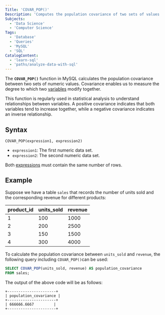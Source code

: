 ```yaml
---
Title: 'COVAR_POP()'
Description: 'Computes the population covariance of two sets of values in a dataset.'
Subjects:
  - 'Data Science'
  - 'Computer Science'
Tags:
  - 'Database'
  - 'Queries'
  - 'MySQL'
  - 'SQL'
CatalogContent:
  - 'learn-sql'
  - 'paths/analyze-data-with-sql'
---
```


The **`COVAR_POP()`** function in MySQL calculates the population covariance between two sets of numeric values. Covariance enables us to measure the degree to which two [variables](https://www.codecademy.com/resources/docs/mysql/user-defined-variables) modify together.

This function is regularly used in statistical analysis to understand relationships between variables. A positive covariance indicates that both variables tend to increase together, while a negative covariance indicates an inverse relationship.

## Syntax

```pseudo
COVAR_POP(expression1, expression2)
```

- `expression1`: The first numeric data set.
- `expression2`: The second numeric data set.

Both [expressions](https://www.codecademy.com/resources/docs/mysql/expressions) must contain the same number of rows.

## Example

Suppose we have a table `sales` that records the number of units sold and the corresponding revenue for different products:

| product_id | units_sold | revenue |
| ---------- | ---------- | ------- |
| 1          | 100        | 1000    |
| 2          | 200        | 2500    |
| 3          | 150        | 1500    |
| 4          | 300        | 4000    |

To calculate the population covariance between `units_sold` and `revenue`, the following query including `COVAR_POP()`can be used:

```sql
SELECT COVAR_POP(units_sold, revenue) AS population_covariance
FROM sales;
```

The output of the above code will be as follows:

```shell
+----------------------+
| population_covariance |
+----------------------+
| 666666.6667         |
+----------------------+
```
